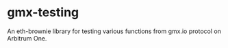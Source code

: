 # gmx-testing

An eth-brownie library for testing various functions from gmx.io protocol on Arbitrum One. 

